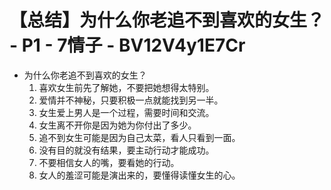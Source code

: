 # 【总结】为什么你老追不到喜欢的女生？ - P1 - 7情子 - BV12V4y1E7Cr

-   为什么你老追不到喜欢的女生？
    1.  喜欢女生前先了解她，不要把她想得太特别。
    2.  爱情并不神秘，只要积极一点就能找到另一半。
    3.  女生爱上男人是一个过程，需要时间和交流。
    4.  女生离不开你是因为她为你付出了多少。
    5.  追不到女生可能是因为自己太菜，看人只看到一面。
    6.  没有目的就没有结果，要主动行动才能成功。
    7.  不要相信女人的嘴，要看她的行动。
    8.  女人的羞涩可能是演出来的，要懂得读懂女生的心。